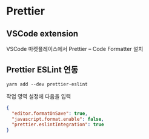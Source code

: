 # Prettier

## VSCode extension

VSCode 마켓플레이스에서 Prettier – Code Formatter 설치

## Prettier ESLint 연동

`yarn add --dev prettier-eslint`

작업 영역 설정에 다음을 입력

```json
{
  "editor.formatOnSave": true,
  "javascript.format.enable": false,
  "prettier.eslintIntegration": true
}
```

